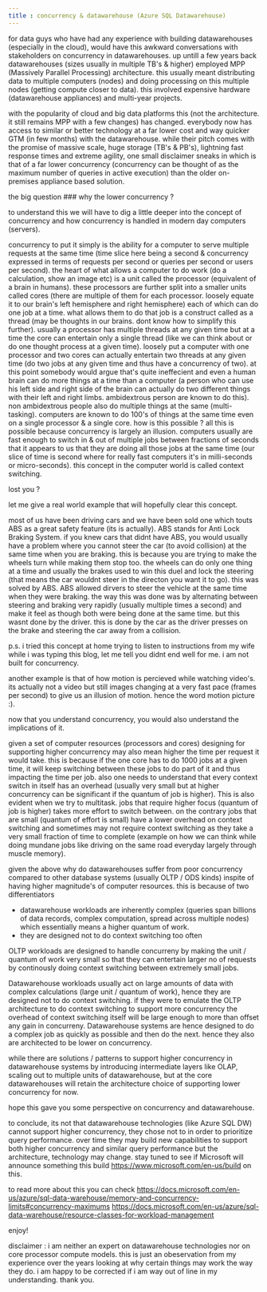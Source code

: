 ```yaml
---
title : concurrency & datawarehouse (Azure SQL Datawarehouse)
---
```



for data guys who have had any experience with building datawarehouses (especially in the cloud), would have this awkward conversations with stakeholders on concurrency in datawarehouses. up untill a few years back datawarehouses (sizes usually in multiple TB's & higher) employed MPP (Massively Parallel Processing) architecture. this usually meant distributing data to multiple computers (nodes) and doing processing on this multiple nodes (getting compute closer to data). this involved expensive hardware (datawarehouse appliances) and multi-year projects.

with the popularity of cloud and big data platforms this (not the architecture. it still remains MPP with a few changes) has changed. everybody now has access to similar or better technology  at a far lower cost and way quicker GTM (in few months) with the datawarehouse. while their pitch comes with the promise of massive scale, huge storage (TB's & PB's), lightning fast response times and extreme agility, one small disclaimer sneaks in which is that of a far lower concurrency (concurrency can be thought of as the maximum number of queries in active execution) than the older on-premises appliance based solution.

the big question ### why the lower concurrency ?

to understand this we will have to dig a little deeper into the concept of concurrency and how concurrency is handled in modern day computers (servers).

concurrency to put it simply is the ability for a computer to serve multiple requests at the same time (time slice here being a second & concurrency expressed in terms of requests per second or queries per second or users per second). the heart of what allows a computer to do work (do a calculation, show an image etc) is a unit called the processor (equivalent of a brain in humans). these processors are further split into a smaller units called cores (there are multiple of them for each processor. loosely equate it to our brain's left hemisphere and right hemisphere) each of which can do one job at a time. what allows them to do that job is a construct called as a thread (may be thoughts in our brains. dont know how to simplify this further). usually a processor has multiple threads at any given time but at a time the core can entertain only a single thread (like we can think about or do one thought process at a given time). loosely put a computer with one processor and two cores can actually entertain two threads at any given time (do two jobs at any given time and thus have a concurrency of two). 
at this point somebody would argue that's quite ineffecient and even a human brain can do more things at a time than a computer (a person who can use his left side and right side of the brain can actually do two different things with their left and right limbs. ambidextrous person are known to do this). non ambidextrous people also do multiple things at the same (multi-tasking). computers are known to do 100's of things at the same time even on a single processor & a single core. how is this possible ?
all this is possible because concurrency is largely an illusion. computers usually are fast enough to switch in & out of multiple jobs between fractions of seconds that it appears to us that they are doing all those jobs at the same time (our slice of time is second where for really fast computers it's in milli-seconds or micro-seconds). this concept in the computer world is called context switching.

lost you ?

let me give a real world example that will hopefully clear this concept.

most of us have been driving cars and we have been sold one which touts ABS as a great safety feature (its is actually). ABS stands for Anti Lock Braking System. if you knew cars that didnt have ABS, you would usually have a problem where you cannot steer the car (to avoid collision) at the same time when you are braking. this is because you are trying to make the wheels turn while making them stop too. the wheels can do only one thing at a time and usually the brakes used to win this duel and lock the steering (that means the car wouldnt steer in the directon you want it to go). this was solved by ABS. ABS allowed dirvers to steer the vehicle at the same time when they were braking. the way this was done was by alternating between steering and braking very rapidly (usually multiple times a second) and make it feel as though both were being done at the same time. but this wasnt done by the driver. this is done by the car as the driver presses on the brake and steering the car away from a collision.

p.s. i tried this concept at home trying to listen to instructions from my wife while i was typing this blog, let me tell you didnt end well for me. i am not built for concurrency.

another example is that of how motion is percieved while watching video's. its actually not a video but still images changing at a very fast pace (frames per second) to give us an illusion of motion. hence the word motion picture :).

now that you understand concurrency, you would also understand the implications of it.

given a set of computer resources (processors and cores) designing for supporting higher concurrency may also mean higher the time per request it would take. this is because if the one core has to do 1000 jobs at a given time, it will keep switching between these jobs to do part of it and thus impacting the time per job. also one needs to understand that every context switch in itself has an overhead (usually very small but at higher concurrency can be significant if the quantum of job is higher). This is also evident when we try to multitask. jobs that require higher focus (quantum of job is higher) takes more effort to switch between. on the contrary jobs that are small (quantum of effort is small) have a lower overhead on context switching and sometimes may not require context switching as they take a very small fraction of time to complete (example on how we can think while doing mundane jobs like driving on the same road everyday largely through muscle memory).

given the above why do datawarehouses suffer from poor concurrency compared to other database systems (usually OLTP / ODS kinds) inspite of having higher magnitude's of computer resources. this is because of two differentiators

- datawarehouse workloads are inherently complex (queries span billions of data records, complex computation, spread across multiple nodes) which essentially means a higher quantum of work.
- they are designed not to do context switching too often

OLTP workloads are designed to handle concurreny by making the unit / quantum of work very small so that they can entertain larger no of requests by continously doing context switching between extremely small jobs.

Datawarehouse workloads usually act on large amounts of data with complex calculations (large unit / quantum of work), hence they are designed not to do context switching. if they were to emulate the OLTP architecture to do context switching to support more concurrency the overhead of context switching itself will be large enough to more than offset any gain in concurreny. Datawarehouse systems are hence designed to do a complex job as quickly as possible and then do the next. hence they also are architected to be lower on concurrency.

while there are solutions / patterns to support higher concurrency in datawarehouse systems by introducing intermediate layers like OLAP, scaling out to multiple units of datawarehouse, but at the core datawarehouses will retain the architecture choice of supporting lower concurrency for now.

hope this gave you some perspective on concurrency and datawarehouse.

to conclude, its not that datawarehouse technologies (like Azure SQL DW) cannot support higher concurrency, they chose not to in order to prioritize query performance. over time they may build new capabilities to support both higher concurrency and similar query performance but the architecture, technology may change. stay tuned to see if Microsoft will announce something this build <https://www.microsoft.com/en-us/build> on this. 

to read more about this you can check <https://docs.microsoft.com/en-us/azure/sql-data-warehouse/memory-and-concurrency-limits#concurrency-maximums> <https://docs.microsoft.com/en-us/azure/sql-data-warehouse/resource-classes-for-workload-management>

enjoy!

disclaimer : i am neither an expert on datawarehouse technologies nor on core processor compute models. this is just an obeservation from my experience over the years looking at why certain things may work the way they do. i am happy to be corrected if i am way out of line in my understanding. thank you.